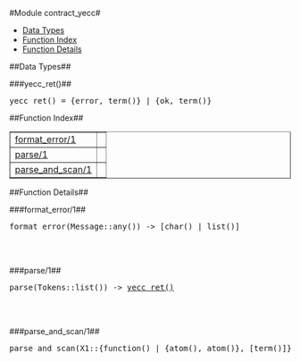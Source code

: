 

#Module contract_yecc#
* [Data Types](#types)
* [Function Index](#index)
* [Function Details](#functions)





<a name="types"></a>

##Data Types##




###<a name="type-yecc_ret">yecc_ret()</a>##



<pre>yecc_ret() = {error, term()} | {ok, term()}</pre>
<a name="index"></a>

##Function Index##


<table width="100%" border="1" cellspacing="0" cellpadding="2" summary="function index"><tr><td valign="top"><a href="#format_error-1">format_error/1</a></td><td></td></tr><tr><td valign="top"><a href="#parse-1">parse/1</a></td><td></td></tr><tr><td valign="top"><a href="#parse_and_scan-1">parse_and_scan/1</a></td><td></td></tr></table>


<a name="functions"></a>

##Function Details##

<a name="format_error-1"></a>

###format_error/1##




<pre>format_error(Message::any()) -&gt; [char() | list()]</pre>
<br></br>


<a name="parse-1"></a>

###parse/1##




<pre>parse(Tokens::list()) -> <a href="#type-yecc_ret">yecc_ret()</a></pre>
<br></br>


<a name="parse_and_scan-1"></a>

###parse_and_scan/1##




<pre>parse_and_scan(X1::{function() | {atom(), atom()}, [term()]} | {atom(), atom(), [term()]}) -> <a href="#type-yecc_ret">yecc_ret()</a></pre>
<br></br>


